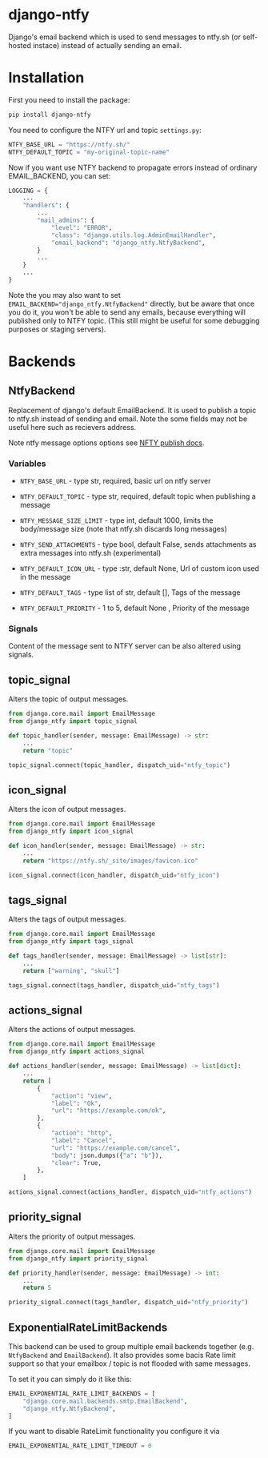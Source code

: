 # django-ntfy

Django's email backend which is used to send messages to ntfy.sh (or self-hosted instace) instead of actually sending an email.


# Installation

First you need to install the package:
```bash
pip install django-ntfy
```

You need to configure the NTFY url and topic `settings.py`:
```python
NTFY_BASE_URL = "https://ntfy.sh/"
NTFY_DEFAULT_TOPIC = "my-original-topic-name"
```

Now if you want use NTFY backend to propagate errors instead of ordinary EMAIL_BACKEND, you can set:
```python
LOGGING = {
    ...
    "handlers": {
        ...
        "mail_admins": {
            "level": "ERROR",
            "class": "django.utils.log.AdminEmailHandler",
            "email_backend": "django_ntfy.NtfyBackend",
        }
        ...
    }
    ...
}
```

Note the you may also want to set `EMAIL_BACKEND="django_ntfy.NtfyBackend"` directly, but be aware that once you do it, you won't be able to send any emails, because everything will published only to NTFY topic. (This still might be useful for some debugging purposes or staging servers).

# Backends

## NtfyBackend

Replacement of django's default EmailBackend. It is used to publish a topic to ntfy.sh instead of sending and email. Note the some fields may not be useful here such as recievers address.

Note ntfy message options options see [NFTY publish docs](https://docs.ntfy.sh/publish/).

### Variables
* `NTFY_BASE_URL` - type str, required, basic url on ntfy server
* `NTFY_DEFAULT_TOPIC` - type str, required, default topic when publishing a message
* `NTFY_MESSAGE_SIZE_LIMIT` - type int, default 1000, limits the body/message size (note that ntfy.sh discards long messages)
* `NTFY_SEND_ATTACHMENTS` - type bool, default False, sends attachments as extra messages into ntfy.sh (experimental)

* `NTFY_DEFAULT_ICON_URL` - type :str, default None, Url of custom icon used in the message
* `NTFY_DEFAULT_TAGS` - type list of str, default [], Tags of the message
* `NTFY_DEFAULT_PRIORITY` - 1 to 5, default None , Priority of the message

### Signals
Content of the message sent to NTFY server can be also altered using signals.

## topic_signal
Alters the topic of output messages.

```python
from django.core.mail import EmailMessage
from django_ntfy import topic_signal

def topic_handler(sender, message: EmailMessage) -> str:
    ...
    return "topic"

topic_signal.connect(topic_handler, dispatch_uid="ntfy_topic")
```

## icon_signal
Alters the icon of output messages.

```python
from django.core.mail import EmailMessage
from django_ntfy import icon_signal

def icon_handler(sender, message: EmailMessage) -> str:
    ...
    return "https://ntfy.sh/_site/images/favicon.ico"

icon_signal.connect(icon_handler, dispatch_uid="ntfy_icon")
```

## tags_signal
Alters the tags of output messages.

```python
from django.core.mail import EmailMessage
from django_ntfy import tags_signal

def tags_handler(sender, message: EmailMessage) -> list[str]:
    ...
    return ["warning", "skull"]

tags_signal.connect(tags_handler, dispatch_uid="ntfy_tags")
```

## actions_signal
Alters the actions of output messages.

```python
from django.core.mail import EmailMessage
from django_ntfy import actions_signal

def actions_handler(sender, message: EmailMessage) -> list[dict]:
    ...
    return [
        {
            "action": "view",
            "label": "Ok",
            "url": "https://example.com/ok",
        },
        {
            "action": "http",
            "label": "Cancel",
            "url": "https://example.com/cancel",
            "body": json.dumps({"a": "b"}),
            "clear": True,
        },
    ]

actions_signal.connect(actions_handler, dispatch_uid="ntfy_actions")
```

## priority_signal
Alters the priority of output messages.

```python
from django.core.mail import EmailMessage
from django_ntfy import priority_signal

def priority_handler(sender, message: EmailMessage) -> int:
    ...
    return 5

priority_signal.connect(tags_handler, dispatch_uid="ntfy_priority")
```


## ExponentialRateLimitBackends
This backend can be used to group multiple email backends together (e.g. `NtfyBackend` and `EmailBackend`). It also provides some bacis Rate limit support so that your emailbox / topic is not flooded with same messages.

To set it you can simply do it like this:
```python
EMAIL_EXPONENTIAL_RATE_LIMIT_BACKENDS = [
    "django.core.mail.backends.smtp.EmailBackend",
    "django_ntfy.NtfyBackend",
]
```

If you want to disable RateLimit functionality you configure it via
```python
EMAIL_EXPONENTIAL_RATE_LIMIT_TIMEOUT = 0
```
